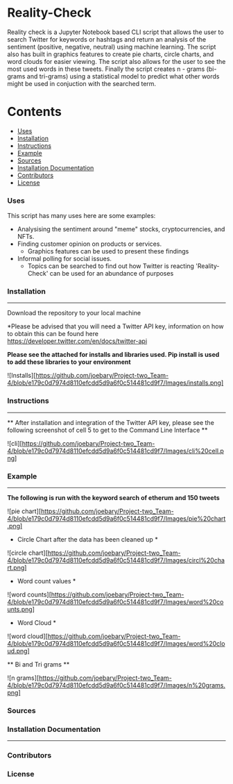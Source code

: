 # Reality-Check 



Reality check is a Jupyter Notebook based CLI script that allows the user to search Twitter for keywords or hashtags and return an analysis of the sentiment (positive, negative, neutral) using machine learning. The script also has built in graphics features to create pie charts, circle charts, and word clouds for easier viewing. The script also allows for the user to see the most used words in these tweets. Finally the script creates n - grams (bi-grams and tri-grams) using a statistical model to predict what other words might be used in conjuction with the searched term.

Contents
========

 * [Uses](#Uses)
 * [Installation](#installation)
 * [Instructions](#Instructions)
 * [Example](#Example)
 * [Sources](#sources)
 * [Installation Documentation](#installation-documentation)
 * [Contributors](#contributors)
 * [License](#license)

### Uses

This script has many uses here are some examples:

+ Analysising the sentiment around "meme" stocks, cryptocurrencies, and NFTs.
+ Finding customer opinion on products or services.
  + Graphics features can be used to present these findings   
+ Informal polling for social issues.
  + Topics can be searched to find out how Twitter is reacting 
'Reality-Check' can be used for an abundance of purposes

### Installation
---
Download the repository to your local machine

*Please be advised that you will need a Twitter API key, information on how to obtain this can be found here https://developer.twitter.com/en/docs/twitter-api 

**Please see the attached for installs and libraries used. Pip install is used to add these libraries to your environment**

![Installs][https://github.com/joebary/Project-two_Team-4/blob/e179c0d7974d8110efcdd5d9a6f0c514481cd9f7/Images/installs.png]


### Instructions
---
** After installation and integration of the Twitter API key, please see the following screenshot of cell 5 to get to the Command Line Interface **

![cli][https://github.com/joebary/Project-two_Team-4/blob/e179c0d7974d8110efcdd5d9a6f0c514481cd9f7/Images/cli%20cell.png]


### Example
---

**The following is run with the keyword search of etherum and 150 tweets**

![pie chart][https://github.com/joebary/Project-two_Team-4/blob/e179c0d7974d8110efcdd5d9a6f0c514481cd9f7/Images/pie%20chart.png]

* Circle Chart after the data has been cleaned up * 

![circle chart][https://github.com/joebary/Project-two_Team-4/blob/e179c0d7974d8110efcdd5d9a6f0c514481cd9f7/Images/circl%20chart.png]

* Word count values *

![word counts][https://github.com/joebary/Project-two_Team-4/blob/e179c0d7974d8110efcdd5d9a6f0c514481cd9f7/Images/word%20counts.png]

* Word Cloud *

![word cloud][https://github.com/joebary/Project-two_Team-4/blob/e179c0d7974d8110efcdd5d9a6f0c514481cd9f7/Images/word%20cloud.png]

** Bi and Tri grams **

![n grams][https://github.com/joebary/Project-two_Team-4/blob/e179c0d7974d8110efcdd5d9a6f0c514481cd9f7/Images/n%20grams.png]





### Sources



### Installation Documentation
---


### Contributors


### License
